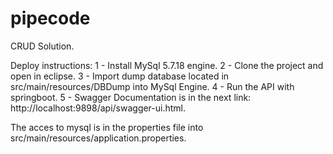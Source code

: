 # pipecode
CRUD Solution.

Deploy instructions:
1 - Install MySql 5.7.18 engine.
2 - Clone the project and open in eclipse.
3 - Import dump database located in src/main/resources/DBDump into MySql Engine.
4 - Run the API with springboot.
5 - Swagger Documentation is in the next link: http://localhost:9898/api/swagger-ui.html.

The acces to mysql is in the properties file into src/main/resources/application.properties.
